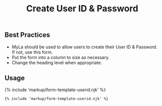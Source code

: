 ﻿---
title: Create User ID & Password
summary: The Create User ID & Password form allows users to create and update their User ID & Password.
tags: form-templates
layout: guide
eleventyNavigation:
  key: Create User ID & Password
  parent: Form Templates
  order: 4
  excerpt: The Create User ID & Password form allows users to create and update their User ID & Password.
  img: /img/illustrations/illus-create-user-id-password.svg
---

## Best Practices

- MyLa should be used to allow users to create their User ID & Password. If not, use this form.
- Put the form into a column to size as necessary.
- Change the heading level when appropriate.

## Usage

{% include 'markup/form-template-userid.njk' %}

``` html
{% include 'markup/form-template-userid.njk' %}
```
